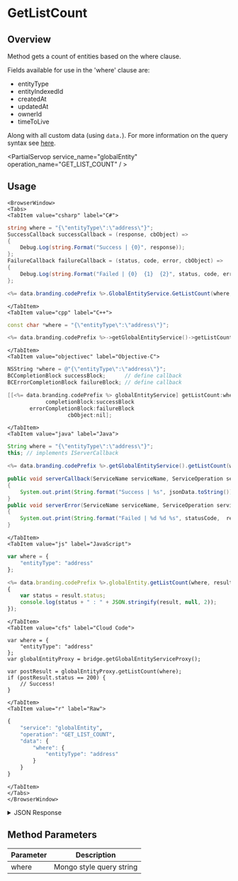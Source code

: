 # GetListCount
## Overview
Method gets a count of entities based on the where clause.

Fields available for use in the 'where' clause are:

 - entityType
 - entityIndexedId
 - createdAt
 - updatedAt
 - ownerId
 - timeToLive

 Along with all custom data (using `data.`).  For more information on the query syntax see [here](/api/appendix/mongodbwherequeries).

<PartialServop service_name="globalEntity" operation_name="GET_LIST_COUNT" / >

## Usage

```mdx-code-block
<BrowserWindow>
<Tabs>
<TabItem value="csharp" label="C#">
```

```csharp
string where = "{\"entityType\":\"address\"}";
SuccessCallback successCallback = (response, cbObject) =>
{
    Debug.Log(string.Format("Success | {0}", response));
};
FailureCallback failureCallback = (status, code, error, cbObject) =>
{
    Debug.Log(string.Format("Failed | {0}  {1}  {2}", status, code, error));
};

<%= data.branding.codePrefix %>.GlobalEntityService.GetListCount(where, successCallback, failureCallback);
```

```mdx-code-block
</TabItem>
<TabItem value="cpp" label="C++">
```

```cpp
const char *where = "{\"entityType\":\"address\"}";

<%= data.branding.codePrefix %>->getGlobalEntityService()->getListCount(where, this);
```

```mdx-code-block
</TabItem>
<TabItem value="objectivec" label="Objective-C">
```

```objectivec
NSString *where = @"{\"entityType\":\"address\"}";
BCCompletionBlock successBlock;      // define callback
BCErrorCompletionBlock failureBlock; // define callback

[[<%= data.branding.codePrefix %> globalEntityService] getListCount:where
            completionBlock:successBlock
       errorCompletionBlock:failureBlock
                   cbObject:nil];
```

```mdx-code-block
</TabItem>
<TabItem value="java" label="Java">
```

```java
String where = "{\"entityType\":\"address\"}";
this; // implements IServerCallback

<%= data.branding.codePrefix %>.getGlobalEntityService().getListCount(where, this);

public void serverCallback(ServiceName serviceName, ServiceOperation serviceOperation, JSONObject jsonData)
{
    System.out.print(String.format("Success | %s", jsonData.toString()));
}
public void serverError(ServiceName serviceName, ServiceOperation serviceOperation, int statusCode, int reasonCode, String jsonError)
{
    System.out.print(String.format("Failed | %d %d %s", statusCode,  reasonCode, jsonError.toString()));
}
```

```mdx-code-block
</TabItem>
<TabItem value="js" label="JavaScript">
```

```javascript
var where = {
    "entityType": "address"
};

<%= data.branding.codePrefix %>.globalEntity.getListCount(where, result =>
{
	var status = result.status;
	console.log(status + " : " + JSON.stringify(result, null, 2));
});
```

```mdx-code-block
</TabItem>
<TabItem value="cfs" label="Cloud Code">
```

```cfscript
var where = {
    "entityType": "address"
};
var globalEntityProxy = bridge.getGlobalEntityServiceProxy();

var postResult = globalEntityProxy.getListCount(where);
if (postResult.status == 200) {
    // Success!
}
```

```mdx-code-block
</TabItem>
<TabItem value="r" label="Raw">
```

```r
{
	"service": "globalEntity",
	"operation": "GET_LIST_COUNT",
	"data": {
		"where": {
			"entityType": "address"
		}
	}
}
```

```mdx-code-block
</TabItem>
</Tabs>
</BrowserWindow>
```

<details>
<summary>JSON Response</summary>

```json
{
    "status":200,
    "data":
    {
        "entityListCount":5
    }
}
```
</details>

## Method Parameters
Parameter | Description
--------- | -----------
where | Mongo style query string


